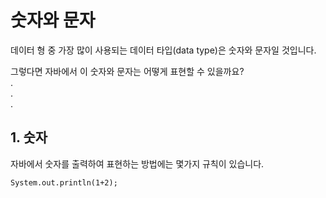 # **숫자와 문자**
데이터 형 중 가장 많이 사용되는 데이터 타입(data type)은 숫자와 문자일 것입니다.

그렇다면 자바에서 이 숫자와 문자는 어떻게 표현할 수 있을까요?  
.  
.  
.  
## **1. 숫자**
자바에서 숫자를 출력하여 표현하는 방법에는 몇가지 규칙이 있습니다.

```자바에서는 따옴표가 없는 숫자는 숫자로 인식합니다.
System.out.println(1+2);

